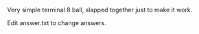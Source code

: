 Very simple terminal 8 ball, slapped together just to make it work.

Edit answer.txt to change answers.
